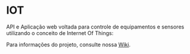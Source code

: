 # IOT
API e Aplicação web voltada para controle de equipamentos e sensores utilizando o conceito de Internet Of Things:

Para informações do projeto, consulte nossa [Wiki](https://github.com/matheuscr30/IOT/wiki).

